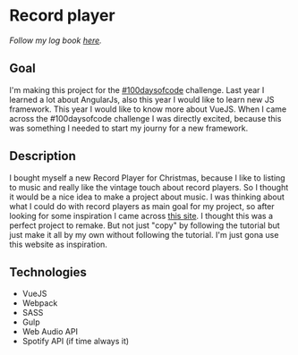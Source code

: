 # Record player

*Follow my log book [here](https://github.com/RobbertWolfs/100-days-of-code/blob/master/log.md).*

## Goal

I'm making this project for the [#100daysofcode](https://medium.freecodecamp.com/start-2017-with-the-100daysofcode-improved-and-updated-18ce604b237b#.8qamlpr3r) challenge. 
Last year I learned a lot about AngularJs, also this year I would like to learn new JS framework. This year I would like to know more about VueJS.
When I came across the #100daysofcode challenge I was directly excited, because this was something I needed to start my journy for a new framework. 

## Description

I bought myself a new Record Player for Christmas, because I like to listing to music and really like the vintage touch about record players. So I thought it would be a nice idea to make a project about music.
I was thinking about what I could do with record players as main goal for my project, so after looking for some inspiration I came across [this site](https://tympanus.net/Development/RecordPlayer/). I thought this was a perfect project to remake.
But not just "copy" by following the tutorial but just make it all by my own without following the tutorial. I'm just gona use this website as inspiration. 

## Technologies

- VueJS
- Webpack
- SASS
- Gulp
- Web Audio API
- Spotify API (if time always it)

